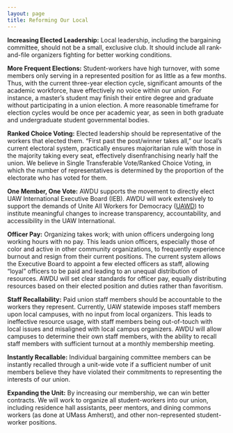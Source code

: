 ```yaml
---
layout: page
title: Reforming Our Local
---
```


__Increasing Elected Leadership:__ Local leadership, including the bargaining committee, should not be a small, exclusive club. It should include all rank-and-file organizers fighting for better working conditions.

__More Frequent Elections:__ Student-workers have high turnover, with some members only serving in a represented position for as little as a few months. Thus, with the current three-year election cycle, significant amounts of the academic workforce, have effectively no voice within our union. For instance, a master’s student may finish their entire degree and graduate without participating in a union election. A more reasonable timeframe for election cycles would be once per academic year, as seen in both graduate and undergraduate student governmental bodies.

__Ranked Choice Voting:__ Elected leadership should be representative of the workers that elected them. “First past the post/winner takes all,” our local’s current electoral system, practically ensures majoritarian rule with those in the majority taking every seat, effectively disenfranchising nearly half the union. We believe in Single Transferable Vote/Ranked Choice Voting, in which the number of representatives is determined by the proportion of the electorate who has voted for them. 

__One Member, One Vote:__ AWDU supports the movement to directly elect UAW International Executive Board (IEB). AWDU will work extensively to support the demands of Unite All Workers for Democracy ([UAWD](https://uawd.org/)) to institute meaningful changes to increase transparency, accountability, and accessibility in the UAW International.

__Officer Pay:__ Organizing takes work; with union officers undergoing long working hours with no pay. This leads union officers, especially those of color and active in other community organizations, to frequently experience burnout and resign from their current positions. The current system allows the Executive Board to appoint a few elected officers as staff, allowing “loyal” officers to be paid and leading to an unequal distribution of resources. AWDU will set clear standards for officer pay, equally distributing resources based on their elected position and duties rather than favoritism. 

__Staff Recallability:__ Paid union staff members should be accountable to the workers they represent. Currently, UAW statewide imposes staff members upon local campuses, with no input from local organizers. This leads to ineffective resource usage, with staff members being out-of-touch with local issues and misaligned with local campus organizers. AWDU will allow campuses to determine their own staff members, with the ability to recall staff members with sufficient turnout at a monthly membership meeting.

__Instantly Recallable:__ Individual bargaining committee members can be instantly recalled through a unit-wide vote if a sufficient number of unit members believe they have violated their commitments to representing the interests of our union.

__Expanding the Unit:__ By increasing our membership, we can win better contracts. We will work to organize all student-workers into our union, including residence hall assistants, peer mentors, and dining commons workers (as done at UMass Amherst), and other non-represented student-worker positions.
